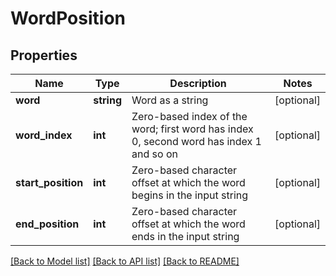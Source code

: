 # WordPosition

## Properties
Name | Type | Description | Notes
------------ | ------------- | ------------- | -------------
**word** | **string** | Word as a string | [optional] 
**word_index** | **int** | Zero-based index of the word; first word has index 0, second word has index 1 and so on | [optional] 
**start_position** | **int** | Zero-based character offset at which the word begins in the input string | [optional] 
**end_position** | **int** | Zero-based character offset at which the word ends in the input string | [optional] 

[[Back to Model list]](../README.md#documentation-for-models) [[Back to API list]](../README.md#documentation-for-api-endpoints) [[Back to README]](../README.md)


